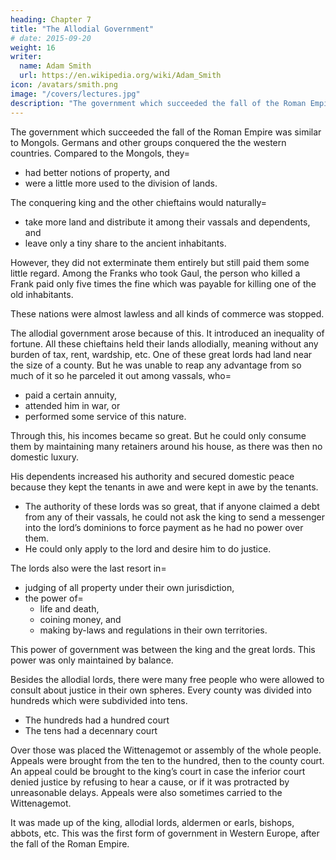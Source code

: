 ```yaml
---
heading: Chapter 7
title: "The Allodial Government"
# date: 2015-09-20
weight: 16
writer:
  name: Adam Smith
  url: https://en.wikipedia.org/wiki/Adam_Smith
icon: /avatars/smith.png
image: "/covers/lectures.jpg"
description: "The government which succeeded the fall of the Roman Empire was similar to Mongols"
---
```




<!-- We will now= 
- consider what form of government succeeded , and
- give an account of the origin of the modern European governments.
 -->

The government which succeeded the fall of the Roman Empire was similar to Mongols. Germans and other groups conquered the the western countries. Compared to the Mongols, they= 
- had better notions of property, and
- were a little more used to the division of lands.

The conquering king and the other chieftains would naturally= 
- take more land and distribute it among their vassals and dependents, and
- leave only a tiny share to the ancient inhabitants.

However, they did not exterminate them entirely but still paid them some little regard. Among the Franks who took Gaul, the person who killed a Frank paid only five times the fine which was payable for killing one of the old inhabitants.

These nations were almost lawless and all kinds of commerce was stopped.

The allodial government arose because of this. It introduced an inequality of fortune. All these chieftains held their lands allodially, meaning without any burden of tax, rent, wardship, etc. One of these great lords had land near the size of a county. But he was unable to reap any advantage from so much of it so he parceled it out among vassals, who= 
- paid a certain annuity,
- attended him in war, or
- performed some service of this nature.

Through this, his incomes became so great. But he could only consume them by maintaining many retainers around his house, as there was then no domestic luxury.

His dependents increased his authority and secured domestic peace because they kept the tenants in awe and were kept in awe by the tenants.
- The authority of these lords was so great, that if anyone claimed a debt from any of their vassals, he could not ask the king to send a messenger into the lord’s dominions to force payment as he had no power over them.
- He could only apply to the lord and desire him to do justice.

The lords also were the last resort in= 
- judging of all property under their own jurisdiction,
- the power of= 
  - life and death,
  - coining money, and
  - making by-laws and regulations in their own territories.

This power of government was between the king and the great lords. This power was only maintained by balance. 

Besides the allodial lords, there were many free people who were allowed to consult about justice in their own spheres. Every county was divided into hundreds which were subdivided into tens. 
- The hundreds had a hundred court
- The tens had a decennary court

Over those was placed the Wittenagemot or assembly of the whole people. Appeals were brought from the ten to the hundred, then to the county court. An appeal could be brought to the king’s court in case the inferior court denied justice by refusing to hear a cause, or if it was protracted by unreasonable delays. Appeals were also sometimes carried to the Wittenagemot.

It was made up of the king, allodial lords, aldermen or earls, bishops, abbots, etc. This was the first form of government in Western Europe, after the fall of the Roman Empire.
